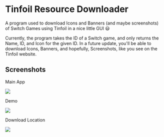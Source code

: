 # Tinfoil Resource Downloader

A program used to download Icons and Banners (and maybe screenshots) of Switch Games using Tinfoil in a nice little GUI 😃

Currently, the program takes the ID of a Switch game, and only returns the Name, ID, and Icon for the given ID. In a future update, you'll be able to download Icons, Banners, and hopefully, Screenshots, like you see on the Tinfoil website.

## Screenshots

Main App

![](https://user-images.githubusercontent.com/25405047/213881086-10c56185-6d1c-4fe2-b8eb-049c26742355.png)

Demo

![](https://user-images.githubusercontent.com/25405047/213881469-60bfb201-dc38-4142-a0e8-38801fed6135.png)

Download Location

![](https://user-images.githubusercontent.com/25405047/213881494-8bf2fa65-9262-4d64-b7a4-4df31493b681.png)
